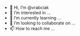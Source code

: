 - 👋 Hi, I’m @vrabciak
- 👀 I’m interested in ...
- 🌱 I’m currently learning ...
- 💞️ I’m looking to collaborate on ...
- 📫 How to reach me ...

<!---
vrabciak/vrabciak is a ✨ special ✨ repository because its `README.md` (this file) appears on your GitHub profile.
You can click the Preview link to take a look at your changes.
--->
